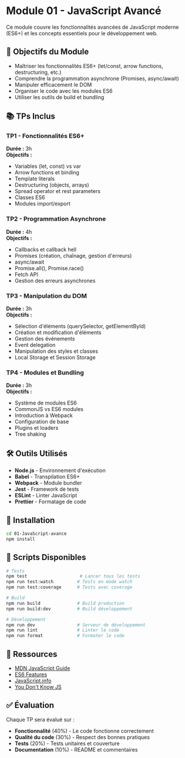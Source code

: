 # Module 01 - JavaScript Avancé

Ce module couvre les fonctionnalités avancées de JavaScript moderne (ES6+) et les concepts essentiels pour le développement web.

## 🎯 Objectifs du Module

- Maîtriser les fonctionnalités ES6+ (let/const, arrow functions, destructuring, etc.)
- Comprendre la programmation asynchrone (Promises, async/await)
- Manipuler efficacement le DOM
- Organiser le code avec les modules ES6
- Utiliser les outils de build et bundling

## 📚 TPs Inclus

### TP1 - Fonctionnalités ES6+
**Durée :** 3h  
**Objectifs :**
- Variables (let, const) vs var
- Arrow functions et binding
- Template literals
- Destructuring (objects, arrays)
- Spread operator et rest parameters
- Classes ES6
- Modules import/export

### TP2 - Programmation Asynchrone
**Durée :** 4h  
**Objectifs :**
- Callbacks et callback hell
- Promises (création, chaînage, gestion d'erreurs)
- async/await
- Promise.all(), Promise.race()
- Fetch API
- Gestion des erreurs asynchrones

### TP3 - Manipulation du DOM
**Durée :** 3h  
**Objectifs :**
- Sélection d'éléments (querySelector, getElementById)
- Création et modification d'éléments
- Gestion des événements
- Event delegation
- Manipulation des styles et classes
- Local Storage et Session Storage

### TP4 - Modules et Bundling
**Durée :** 3h  
**Objectifs :**
- Système de modules ES6
- CommonJS vs ES6 modules
- Introduction à Webpack
- Configuration de base
- Plugins et loaders
- Tree shaking

## 🛠️ Outils Utilisés

- **Node.js** - Environnement d'exécution
- **Babel** - Transpilation ES6+
- **Webpack** - Module bundler
- **Jest** - Framework de tests
- **ESLint** - Linter JavaScript
- **Prettier** - Formatage de code

## 🚀 Installation

```bash
cd 01-JavaScript-avance
npm install
```

## 📝 Scripts Disponibles

```bash
# Tests
npm test                    # Lancer tous les tests
npm run test:watch         # Tests en mode watch
npm run test:coverage      # Tests avec coverage

# Build
npm run build              # Build production
npm run build:dev          # Build développement

# Développement
npm run dev                # Serveur de développement
npm run lint               # Linter le code
npm run format             # Formater le code
```

## 📖 Ressources

- [MDN JavaScript Guide](https://developer.mozilla.org/fr/docs/Web/JavaScript/Guide)
- [ES6 Features](http://es6-features.org/)
- [JavaScript.info](https://javascript.info/)
- [You Don't Know JS](https://github.com/getify/You-Dont-Know-JS)

## ✅ Évaluation

Chaque TP sera évalué sur :
- **Fonctionnalité** (40%) - Le code fonctionne correctement
- **Qualité du code** (30%) - Respect des bonnes pratiques
- **Tests** (20%) - Tests unitaires et couverture
- **Documentation** (10%) - README et commentaires